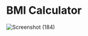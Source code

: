 # BMI Calculator
![Screenshot (184)](https://github.com/iqbal7230/React-30days-challenge/assets/133558802/c18a0d10-ff35-4b08-9ec0-b95eba83a03f)
